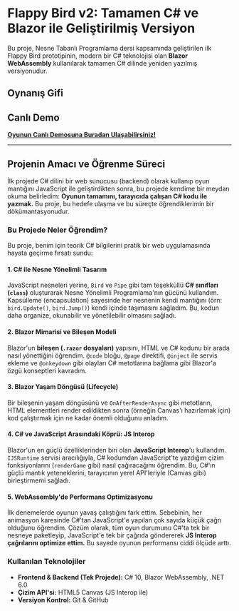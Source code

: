 # Flappy Bird v2: Tamamen C# ve Blazor ile Geliştirilmiş Versiyon

Bu proje, Nesne Tabanlı Programlama dersi kapsamında geliştirilen ilk Flappy Bird prototipinin, modern bir C# teknolojisi olan **Blazor WebAssembly** kullanılarak tamamen C# dilinde yeniden yazılmış versiyonudur.

## Oynanış Gifi

## Canlı Demo

**[Oyunun Canlı Demosuna Buradan Ulaşabilirsiniz!](YAKINDA-EKLENECEK)**

---

## Projenin Amacı ve Öğrenme Süreci

İlk projede C# dilini bir web sunucusu (backend) olarak kullanıp oyun mantığını JavaScript ile geliştirdikten sonra, bu projede kendime bir meydan okuma belirledim: **Oyunun tamamını, tarayıcıda çalışan C# kodu ile yazmak.** Bu proje, bu hedefe ulaşma ve bu süreçte öğrendiklerimin bir dökümantasyonudur.

### Bu Projede Neler Öğrendim?

Bu proje, benim için teorik C# bilgilerini pratik bir web uygulamasında hayata geçirme fırsatı sundu:

#### 1. C# ile Nesne Yönelimli Tasarım
JavaScript nesneleri yerine, `Bird` ve `Pipe` gibi tam teşekküllü **C# sınıfları (`class`)** oluşturarak Nesne Yönelimli Programlama'nın gücünü kullandım. Kapsülleme (encapsulation) sayesinde her nesnenin kendi mantığını (örn: `bird.Update()`, `bird.Jump()`) kendi içinde taşımasını sağladım. Bu, kodun daha organize, okunabilir ve yönetilebilir olmasını sağladı.

#### 2. Blazor Mimarisi ve Bileşen Modeli
Blazor'un **bileşen (`.razor` dosyaları)** yapısını, HTML ve C# kodunu bir arada nasıl yönettiğini öğrendim. `@code` bloğu, `@page` direktifi, `@inject` ile servis ekleme ve `@onkeydown` gibi olayları C# metotlarına bağlama gibi Blazor'a özgü konseptleri kavradım.

#### 3. Blazor Yaşam Döngüsü (Lifecycle)
Bir bileşenin yaşam döngüsünü ve `OnAfterRenderAsync` gibi metotların, HTML elementleri render edildikten sonra (örneğin Canvas'ı hazırlamak için) kod çalıştırmak için ne kadar önemli olduğunu anladım.

#### 4. C# ve JavaScript Arasındaki Köprü: JS Interop
Blazor'un en güçlü özelliklerinden biri olan **JavaScript Interop**'u kullandım. `IJSRuntime` servisi aracılığıyla, C# kodumdan JavaScript'te yazdığım çizim fonksiyonlarını (`renderGame` gibi) nasıl çağıracağımı öğrendim. Bu, C#'ın güçlü mantık yeteneklerini, tarayıcının yerel API'leriyle (Canvas gibi) birleştirmemi sağladı.

#### 5. WebAssembly'de Performans Optimizasyonu
İlk denemelerde oyunun yavaş çalıştığını fark ettim. Sebebinin, her animasyon karesinde C#'tan JavaScript'e yapılan çok sayıda küçük çağrı olduğunu öğrendim. Çözüm olarak, tüm oyun durumunu C#'ta tek bir nesneye paketleyip, JavaScript'e tek bir çağrıda göndererek **JS Interop çağrılarını optimize ettim.** Bu sayede oyunun performansı ciddi ölçüde arttı.

### Kullanılan Teknolojiler
* **Frontend & Backend (Tek Projede):** C# 10, Blazor WebAssembly, .NET 6.0 
* **Çizim API'si:** HTML5 Canvas (JS Interop ile)
* **Versiyon Kontrol:** Git & GitHub
